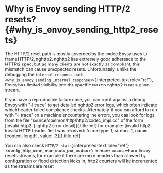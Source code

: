 Why is Envoy sending HTTP/2 resets? {#why_is_envoy_sending_http2_resets}
===================================

The HTTP/2 reset path is mostly governed by the codec Envoy uses to
frame HTTP/2, nghttp2. nghttp2 has extremely good adherence to the
HTTP/2 spec, but as many clients are not exactly as compliant, this
mismatch can cause unexpected resets. Unfortunately, unlike the
debugging the
`internal response path <why_is_envoy_sending_internal_responses>`{.interpreted-text
role="ref"}, Envoy has limited visibility into the specific reason
nghttp2 reset a given stream.

If you have a reproducible failure case, you can run it against a debug
Envoy with \"-l trace\" to get detailed nghttp2 error logs, which often
indicate which header failed compliance checks. Alternately, if you can
afford to run with \"-l trace\" on a machine encountering the errors,
you can look for logs from the file
\"source/common/http/http2/codec_impl.cc\" of the form [invalid http2:
\[nghttp2 error detail\]]{.title-ref} for example: [invalid http2:
Invalid HTTP header field was received: frame type: 1, stream: 1, name:
\[content-length\], value: \[3\]]{.title-ref}

You can also check `HTTP/2 stats`{.interpreted-text
role="ref"}\<config_http_conn_man_stats_per_codec\>\`: in many cases
where Envoy resets streams, for example if there are more headers than
allowed by configuration or flood detection kicks in, http2 counters
will be incremented as the streams are reset.
